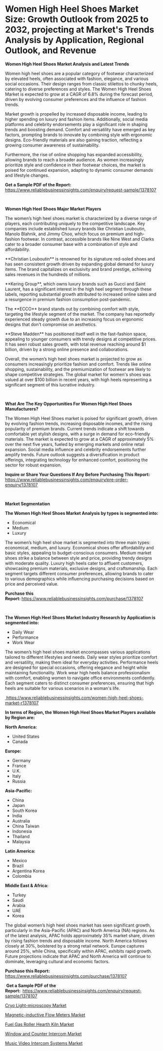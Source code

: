 <p><h1>Women High Heel Shoes Market Size: Growth Outlook from 2025 to 2032, projecting at Market's Trends Analysis by Application, Regional Outlook, and Revenue</h1></p><p><strong>Women High Heel Shoes Market Analysis and Latest Trends</strong></p>
<p><p>Women high heel shoes are a popular category of footwear characterized by elevated heels, often associated with fashion, elegance, and various social occasions. Their design ranges from classic stilettos to chunky heels, catering to diverse preferences and styles. The Women High Heel Shoes Market is expected to grow at a CAGR of 6.8% during the forecast period, driven by evolving consumer preferences and the influence of fashion trends.</p><p>Market growth is propelled by increased disposable income, leading to higher spending on luxury and fashion items. Additionally, social media platforms and celebrity endorsements play a significant role in shaping trends and boosting demand. Comfort and versatility have emerged as key factors, prompting brands to innovate by combining style with ergonomic designs. Eco-friendly materials are also gaining traction, reflecting a growing consumer awareness of sustainability.</p><p>Furthermore, the rise of online shopping has expanded accessibility, allowing brands to reach a broader audience. As women increasingly prioritize style and confidence in their footwear choices, the market is poised for continued expansion, adapting to dynamic consumer demands and lifestyle changes.</p></p>
<p><strong>Get a Sample PDF of the Report:&nbsp;</strong> <a href="https://www.reliablebusinessinsights.com/enquiry/request-sample/1378107?utm_campaign=3048&utm_medium=2&utm_source=Github&utm_content=ia&utm_term=05042025&utm_id=women-high-heel-shoes">https://www.reliablebusinessinsights.com/enquiry/request-sample/1378107</a></p>
<p>&nbsp;</p>
<p><strong>Women High Heel Shoes Major Market Players</strong></p>
<p><p>The women’s high heel shoes market is characterized by a diverse range of players, each contributing uniquely to the competitive landscape. Key companies include established luxury brands like Christian Louboutin, Manolo Blahnik, and Jimmy Choo, which focus on premium and high-fashion footwear. In contrast, accessible brands like Nine West and Clarks cater to a broader consumer base with a combination of style and affordability.</p><p>**Christian Louboutin** is renowned for its signature red-soled shoes and has seen consistent growth driven by expanding global demand for luxury items. The brand capitalizes on exclusivity and brand prestige, achieving sales revenues in the hundreds of millions. </p><p>**Kering Group**, which owns luxury brands such as Gucci and Saint Laurent, has a significant interest in the high heel segment through these labels, reporting substantial growth attributed to increased online sales and a resurgence in premium fashion consumption post-pandemic.</p><p>The **ECCO** brand stands out by combining comfort with style, targeting the lifestyle segment of the market. The company has reportedly experienced steady growth due to an increasing focus on ergonomic designs that don't compromise on aesthetics.</p><p>**Steve Madden** has positioned itself well in the fast-fashion space, appealing to younger consumers with trendy designs at competitive prices. It has seen robust sales growth, with total revenue reaching around $1 billion, driven by a strong online presence and collaborations.</p><p>Overall, the women’s high heel shoes market is projected to grow as consumers increasingly prioritize fashion and comfort. Trends like online shopping, sustainability, and the premiumization of footwear are likely to shape competitive strategies. The global market for women's shoes was valued at over $100 billion in recent years, with high heels representing a significant segment of this lucrative industry.</p></p>
<p>&nbsp;</p>
<p><strong>What Are The Key Opportunities For Women High Heel Shoes Manufacturers?</strong></p>
<p><p>The Women High Heel Shoes market is poised for significant growth, driven by evolving fashion trends, increasing disposable incomes, and the rising popularity of premium brands. Current trends indicate a shift towards comfortable yet stylish designs, with a surge in demand for eco-friendly materials. The market is expected to grow at a CAGR of approximately 5% over the next five years, fueled by emerging markets and online retail expansion. Social media influence and celebrity endorsements further amplify trends. Future outlook suggests a diversification in product offerings, integrating technology for enhanced comfort, positioning the sector for robust expansion.</p></p>
<p><strong>Inquire or Share Your Questions If Any Before Purchasing This Report:</strong> <a href="https://www.reliablebusinessinsights.com/enquiry/pre-order-enquiry/1378107?utm_campaign=3048&utm_medium=2&utm_source=Github&utm_content=ia&utm_term=05042025&utm_id=women-high-heel-shoes">https://www.reliablebusinessinsights.com/enquiry/pre-order-enquiry/1378107</a></p>
<p>&nbsp;</p>
<p><strong>Market Segmentation</strong></p>
<p><strong>The Women High Heel Shoes Market Analysis by types is segmented into:</strong></p>
<p><ul><li>Economical</li><li>Medium</li><li>Luxury</li></ul></p>
<p><p>The women’s high heel shoe market is segmented into three main types: economical, medium, and luxury. Economical shoes offer affordability and basic styles, appealing to budget-conscious consumers. Medium market shoes strike a balance between style and price, providing trendy designs with moderate quality. Luxury high heels cater to affluent customers, showcasing premium materials, exclusive designs, and craftsmanship. Each segment targets different consumer preferences, allowing brands to cater to various demographics while influencing purchasing decisions based on price and perceived value.</p></p>
<p><strong>Purchase this Report:&nbsp;</strong><a href="https://www.reliablebusinessinsights.com/purchase/1378107?utm_campaign=3048&utm_medium=2&utm_source=Github&utm_content=ia&utm_term=05042025&utm_id=women-high-heel-shoes">https://www.reliablebusinessinsights.com/purchase/1378107</a></p>
<p>&nbsp;</p>
<p><strong>The Women High Heel Shoes Market Industry Research by Application is segmented into:</strong></p>
<p><ul><li>Daily Wear</li><li>Performance</li><li>Work Wear</li></ul></p>
<p><p>The women’s high heel shoes market encompasses various applications tailored to different lifestyles and needs. Daily wear styles prioritize comfort and versatility, making them ideal for everyday activities. Performance heels are designed for special occasions, offering elegance and height while maintaining functionality. Work wear high heels balance professionalism with comfort, enabling women to navigate office environments confidently. Each segment caters to distinct consumer preferences, ensuring that high heels are suitable for various scenarios in a woman's life.</p></p>
<p><a href="https://www.reliablebusinessinsights.com/women-high-heel-shoes-market-r1378107?utm_campaign=3048&utm_medium=2&utm_source=Github&utm_content=ia&utm_term=05042025&utm_id=women-high-heel-shoes">&nbsp;https://www.reliablebusinessinsights.com/women-high-heel-shoes-market-r1378107</a></p>
<p><strong>In terms of Region, the Women High Heel Shoes Market Players available by Region are:</strong></p>
<p>
    <p> <strong> North America: </strong>
        <ul>
            <li>United States</li>
            <li>Canada</li>
        </ul>
        </p> 
    <p> <strong> Europe: </strong>
        <ul>
            <li>Germany</li>
            <li>France</li>
            <li>U.K.</li>
            <li>Italy</li>
            <li>Russia</li>
        </ul>
        </p> 
    <p> <strong> Asia-Pacific: </strong>
        <ul>
            <li>China</li>
            <li>Japan</li>
            <li>South Korea</li>
            <li>India</li>
            <li>Australia</li>
            <li>China Taiwan</li>
            <li>Indonesia</li>
            <li>Thailand</li>
            <li>Malaysia</li>
        </ul>
        </p> 
    <p> <strong> Latin America: </strong>
        <ul>
            <li>Mexico</li>
            <li>Brazil</li>
            <li>Argentina Korea</li>
            <li>Colombia</li>
        </ul>
        </p> 
    <p> <strong> Middle East & Africa: </strong>
        <ul>
            <li>Turkey</li>
            <li>Saudi</li>
            <li>Arabia</li>
            <li>UAE</li>
            <li>Korea</li>
        </ul>
    </p>
    </p>
<p><p>The global women’s high heel shoes market has seen significant growth, particularly in the Asia-Pacific (APAC) and North America (NA) regions. As of the latest analysis, APAC holds approximately 35% market share, driven by rising fashion trends and disposable income. North America follows closely at 30%, bolstered by a strong retail network. Europe captures around 25%, while China, specifically within APAC, exhibits rapid growth. Future projections indicate that APAC and North America will continue to dominate, leveraging cultural and economic factors.</p></p>
<p><strong>Purchase this Report: </strong><a href="https://www.reliablebusinessinsights.com/purchase/1378107?utm_campaign=3048&utm_medium=2&utm_source=Github&utm_content=ia&utm_term=05042025&utm_id=women-high-heel-shoes">https://www.reliablebusinessinsights.com/purchase/1378107</a></p>
<p>&nbsp;<strong>Get a Sample PDF of the Report:&nbsp;&nbsp;</strong><a href="https://www.reliablebusinessinsights.com/enquiry/request-sample/1378107?utm_campaign=3048&utm_medium=2&utm_source=Github&utm_content=ia&utm_term=05042025&utm_id=women-high-heel-shoes">https://www.reliablebusinessinsights.com/enquiry/request-sample/1378107</a></p>
<p><strong></strong></p>
<p><p><a href="https://www.linkedin.com/pulse/cryo-light-microscopy-market-report-driving-growth-industry-3rlxe?utm_campaign=3048&utm_medium=2&utm_source=Github&utm_content=ia&utm_term=05042025&utm_id=women-high-heel-shoes">Cryo Light-microscopy Market</a></p><p><a href="https://www.linkedin.com/pulse/forecasting-future-magnetic-inductive-flow-meters-market-4m7zf?utm_campaign=3048&utm_medium=2&utm_source=Github&utm_content=ia&utm_term=05042025&utm_id=women-high-heel-shoes">Magnetic-inductive Flow Meters Market</a></p><p><a href="https://www.linkedin.com/pulse/billion-dollar-fuel-gas-roller-hearth-kiln-market-industry-fpw5f?utm_campaign=3048&utm_medium=2&utm_source=Github&utm_content=ia&utm_term=05042025&utm_id=women-high-heel-shoes">Fuel Gas Roller Hearth Kiln Market</a></p><p><a href="https://www.linkedin.com/pulse/window-counter-intercom-market-outlook-report-insights-growth-xjxtf?utm_campaign=3048&utm_medium=2&utm_source=Github&utm_content=ia&utm_term=05042025&utm_id=women-high-heel-shoes">Window and Counter Intercom Market</a></p><p><a href="https://www.linkedin.com/pulse/market-analysis-report-music-video-intercom-systems-anticipated-rix3f?utm_campaign=3048&utm_medium=2&utm_source=Github&utm_content=ia&utm_term=05042025&utm_id=women-high-heel-shoes">Music Video Intercom Systems Market</a></p></p>